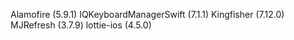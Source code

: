 Alamofire (5.9.1)
IQKeyboardManagerSwift (7.1.1)
Kingfisher (7.12.0)
MJRefresh (3.7.9)
lottie-ios (4.5.0)
